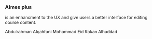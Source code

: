 <h3>Aimes plus</h3>

<p>is an enhancment to the UX and give users a better interface for editing course content.</P>

Abdulrahman Alqahtani
Mohammad Eid
Rakan Alhaddad
